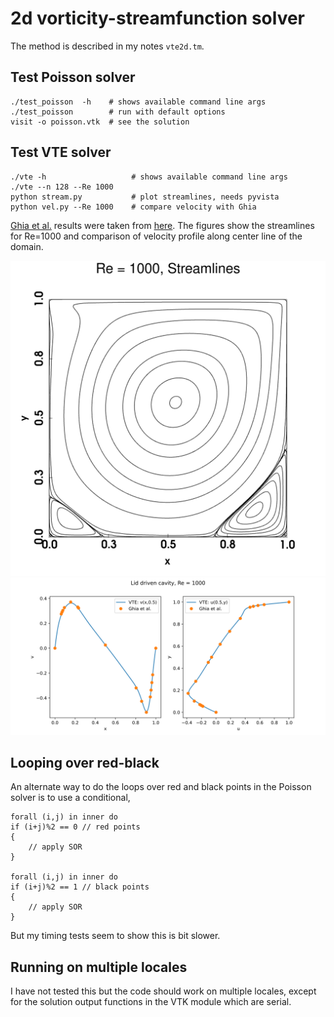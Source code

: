 # 2d vorticity-streamfunction solver

The method is described in my notes `vte2d.tm`.

## Test Poisson solver

```shell
./test_poisson  -h    # shows available command line args
./test_poisson        # run with default options
visit -o poisson.vtk  # see the solution
```

## Test VTE solver

```shell
./vte -h                   # shows available command line args
./vte --n 128 --Re 1000
python stream.py           # plot streamlines, needs pyvista
python vel.py --Re 1000    # compare velocity with Ghia
```

[Ghia et al.](https://doi.org/10.1016/0021-9991(82)90058-4) results were taken from [here](https://github.com/CliMA/Oceananigans.jl/blob/main/validation/lid_driven_cavity/plot_lid_driven_cavity.py). The figures show the streamlines for Re=1000 and comparison of velocity profile along center line of the domain.

<p align="center">
<img src="output/stream_Re1000.svg" width=512>
<img src="output/vel_Re1000.svg">
</p>

## Looping over red-black

An alternate way to do the loops over red and black points in the Poisson solver is to use a conditional,

```chapel
forall (i,j) in inner do
if (i+j)%2 == 0 // red points
{
    // apply SOR
}

forall (i,j) in inner do
if (i+j)%2 == 1 // black points
{
    // apply SOR
}
```

But my timing tests seem to show this is bit slower.

## Running on multiple locales

I have not tested this but the code should work on multiple locales, except for the solution output functions in the VTK module which are serial.
